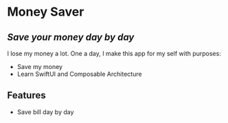 # Money Saver
## _Save your money day by day_

I lose my money a lot.
One a day, I make this app for my self with purposes:
- Save my money
- Learn SwiftUI and Composable Architecture

## Features
- Save bill day by day
